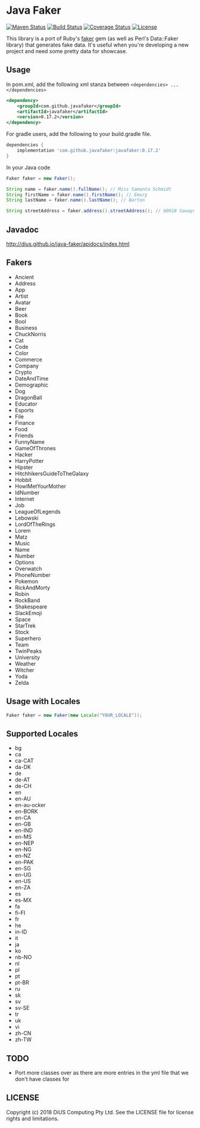 Java Faker
==========

[![Maven Status](https://maven-badges.herokuapp.com/maven-central/com.github.javafaker/javafaker/badge.svg?style=flat)](http://mvnrepository.com/artifact/com.github.javafaker/javafaker)
[![Build Status](https://travis-ci.org/DiUS/java-faker.svg?branch=master)](https://travis-ci.org/DiUS/java-faker)
[![Coverage Status](https://coveralls.io/repos/DiUS/java-faker/badge.svg)](https://coveralls.io/r/DiUS/java-faker)
[![License](http://img.shields.io/:license-apache-brightgreen.svg)](http://www.apache.org/licenses/LICENSE-2.0.html)

This library is a port of Ruby's [faker](https://github.com/stympy/faker) gem (as well as Perl's Data::Faker library) that generates fake data.
It's useful when you're developing a new project and need some pretty data for showcase.

Usage
-----
In pom.xml, add the following xml stanza between `<dependencies> ... </dependencies>`

```xml
<dependency>
    <groupId>com.github.javafaker</groupId>
    <artifactId>javafaker</artifactId>
    <version>0.17.2</version>
</dependency>
```

For gradle users, add the following to your build.gradle file.

```groovy
dependencies {
    implementation 'com.github.javafaker:javafaker:0.17.2'
}

```

In your Java code

```java
Faker faker = new Faker();

String name = faker.name().fullName(); // Miss Samanta Schmidt
String firstName = faker.name().firstName(); // Emory
String lastName = faker.name().lastName(); // Barton

String streetAddress = faker.address().streetAddress(); // 60018 Sawayn Brooks Suite 449
```

Javadoc
-----
http://dius.github.io/java-faker/apidocs/index.html


Fakers
-----
* Ancient
* Address
* App
* Artist
* Avatar
* Beer
* Book
* Bool
* Business
* ChuckNorris
* Cat
* Code
* Color
* Commerce
* Company
* Crypto
* DateAndTime
* Demographic
* Dog
* DragonBall
* Educator
* Esports
* File
* Finance
* Food
* Friends
* FunnyName
* GameOfThrones
* Hacker
* HarryPotter
* Hipster
* HitchhikersGuideToTheGalaxy
* Hobbit
* HowIMetYourMother
* IdNumber
* Internet
* Job
* LeagueOfLegends
* Lebowski
* LordOfTheRings
* Lorem
* Matz
* Music
* Name
* Number
* Options
* Overwatch
* PhoneNumber
* Pokemon
* RickAndMorty
* Robin
* RockBand
* Shakespeare
* SlackEmoji
* Space
* StarTrek
* Stock
* Superhero
* Team
* TwinPeaks
* University
* Weather
* Witcher
* Yoda
* Zelda

Usage with Locales
-----

```java
Faker faker = new Faker(new Locale("YOUR_LOCALE"));
```

Supported Locales
-----
* bg
* ca
* ca-CAT
* da-DK
* de
* de-AT
* de-CH
* en
* en-AU
* en-au-ocker
* en-BORK
* en-CA
* en-GB
* en-IND
* en-MS
* en-NEP
* en-NG
* en-NZ
* en-PAK
* en-SG
* en-UG
* en-US
* en-ZA
* es
* es-MX
* fa
* fi-FI
* fr
* he
* in-ID
* it
* ja
* ko
* nb-NO
* nl
* pl
* pt
* pt-BR
* ru
* sk
* sv
* sv-SE
* tr
* uk
* vi
* zh-CN
* zh-TW

TODO
----
- Port more classes over as there are more entries in the yml file that we don't have classes for

LICENSE
-------
Copyright (c) 2018 DiUS Computing Pty Ltd. See the LICENSE file for license rights and limitations.
